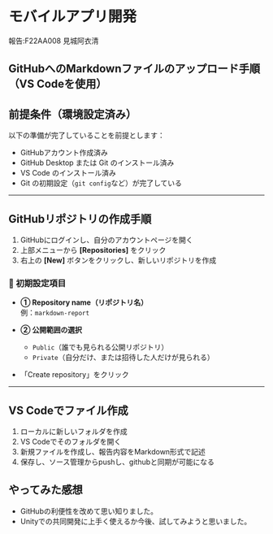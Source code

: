 # モバイルアプリ開発
報告:F22AA008 見城阿衣清
## GitHubへのMarkdownファイルのアップロード手順（VS Codeを使用）

##  前提条件（環境設定済み）

以下の準備が完了していることを前提とします：

- GitHubアカウント作成済み
- GitHub Desktop または Git のインストール済み
- VS Code のインストール済み
- Git の初期設定（`git config`など）が完了している

---

## GitHubリポジトリの作成手順

1. GitHubにログインし、自分のアカウントページを開く
2. 上部メニューから **[Repositories]** をクリック
3. 右上の **[New]** ボタンをクリックし、新しいリポジトリを作成

### 🔧 初期設定項目

- **① Repository name（リポジトリ名）**  
  例：`markdown-report`

- **② 公開範囲の選択**
  - `Public`（誰でも見られる公開リポジトリ）
  - `Private`（自分だけ、または招待した人だけが見られる）
- 「Create repository」をクリック

---

## VS Codeでファイル作成

1. ローカルに新しいフォルダを作成
2. VS Codeでそのフォルダを開く
3. 新規ファイルを作成し、報告内容をMarkdown形式で記述
4. 保存し、ソース管理からpushし、githubと同期が可能になる

## やってみた感想
- GitHubの利便性を改めて思い知りました。
- Unityでの共同開発に上手く使えるか今後、試してみようと思いました。
